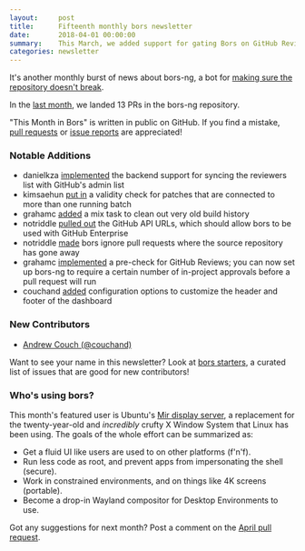 ```yaml
---
layout:     post
title:      Fifteenth monthly bors newsletter
date:       2018-04-01 00:00:00
summary:    This March, we added support for gating Bors on GitHub Reviews
categories: newsletter
---
```


It's another monthly burst of news about bors-ng, a bot for [making sure the repository doesn't break](https://people.gnome.org/~federico/blog/making-sure-the-repository-doesnt-break.html).

In the [last month](https://github.com/bors-ng/bors-ng/pulls?utf8=%E2%9C%93&q=is%3Apr%20is%3Aclosed%20closed%3A2018-03-01..2018-03-31),
we landed 13 PRs in the bors-ng repository.

"This Month in Bors" is written in public on GitHub.
If you find a mistake, [pull requests] or [issue reports] are appreciated!

[pull requests]: https://github.com/bors-ng/bors-ng.github.io/pulls
[issue reports]: https://github.com/bors-ng/bors-ng.github.io/issues


### Notable Additions

* danielkza [implemented](https://github.com/bors-ng/bors-ng/pull/360) the backend support for syncing the reviewers list with GitHub's admin list
* kimsaehun [put in](https://github.com/bors-ng/bors-ng/pull/355) a validity check for patches that are connected to more than one running batch
* grahamc [added](https://github.com/bors-ng/bors-ng/pull/359) a mix task to clean out very old build history
* notriddle [pulled out](https://github.com/bors-ng/bors-ng/pull/361) the GitHub API URLs, which should allow bors to be used with GitHub Enterprise
* notriddle [made](https://github.com/bors-ng/bors-ng/pull/379) bors ignore pull requests where the source repository has gone away
* grahamc [implemented](https://github.com/bors-ng/bors-ng/pull/362) a pre-check for GitHub Reviews; you can now set up bors-ng to require a certain number of in-project approvals before a pull request will run
* couchand [added](https://github.com/bors-ng/bors-ng/pull/387) configuration options to customize the header and footer of the dashboard


### New Contributors

* [Andrew Couch (@couchand)](https://github.com/couchand)

Want to see your name in this newsletter? Look at [bors starters](https://bors.tech/starters/), a curated list of issues that are good for new contributors!


### Who's using bors?

This month's featured user is Ubuntu's [Mir display server](https://mir-server.io/), a replacement for the twenty-year-old and *incredibly* crufty X Window System that Linux has been using. The goals of the whole effort can be summarized as:

* Get a fluid UI like users are used to on other platforms (f'n'f).
* Run less code as root, and prevent apps from impersonating the shell (secure).
* Work in constrained environments, and on things like 4K screens (portable).
* Become a drop-in Wayland compositor for Desktop Environments to use.

Got any suggestions for next month?
Post a comment on the [April pull request](https://github.com/bors-ng/bors-ng.github.io/pull/42).
